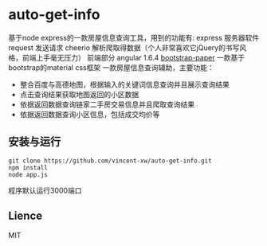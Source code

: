 # auto-get-info
基于node express的一款房屋信息查询工具，用到的功能有:
    express 服务器软件
    request 发送请求
    cheerio 解析爬取得数据（个人非常喜欢它jQuery的书写风格，前端上手毫无压力）
    前端部分
    angular 1.6.4
    [bootstrap-paper](https://bootswatch.com/paper/) 一款基于bootstrap的material css框架
一款房屋信息查询辅助，主要功能：
- 整合百度与高德地图，根据输入的关键词信息查询并且展示查询结果
- 点击查询结果获取地图返回的小区数据
- 依据返回数据查询链家二手房交易信息并且爬取查询结果
- 依据返回数据查询小区信息，包括成交均价等
## 安装与运行
    git clone https://github.com/vincent-xw/auto-get-info.git
    npm install
    node app.js

程序默认运行3000端口
## Lience
MIT

